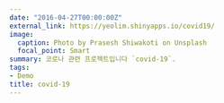 ```yaml
---
date: "2016-04-27T00:00:00Z"
external_link: https://yeolim.shinyapps.io/covid19/
image:
  caption: Photo by Prasesh Shiwakoti on Unsplash
  focal_point: Smart
summary: 코로나 관련 프로젝트입니다 `covid-19`.
tags:
- Demo
title: covid-19
---
```

